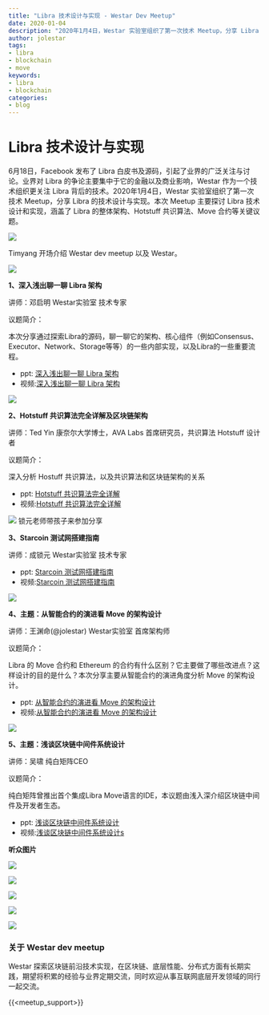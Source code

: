 ```yaml
---
title: "Libra 技术设计与实现 - Westar Dev Meetup"
date: 2020-01-04
description: "2020年1月4日，Westar 实验室组织了第一次技术 Meetup，分享 Libra 的技术设计与实现"
author: jolestar
tags:
- libra
- blockchain
- move
keywords:
- libra
- blockchain
categories:
- blog
---
```


# Libra 技术设计与实现

6月18日，Facebook 发布了 Libra 白皮书及源码，引起了业界的广泛关注与讨论。业界对 Libra 的争论主要集中于它的金融以及商业影响，Westar 作为一个技术组织更关注 Libra 背后的技术。2020年1月4日，Westar 实验室组织了第一次技术 Meetup，分享 Libra 的技术设计与实现。本次 Meetup 主要探讨 Libra 技术设计和实现，涵盖了 Libra 的整体架构、Hotstuff 共识算法、Move 合约等关键议题。



![](images/1.jpg)

Timyang 开场介绍 Westar dev meetup 以及 Westar。



![](images/2.jpg)

**1、深入浅出聊一聊 Libra 架构**

讲师：邓启明 Westar实验室 技术专家

议题简介：

本次分享通过探索Libra的源码，聊一聊它的架构、核心组件（例如Consensus、Executor、Network、Storage等等）的一些内部实现，以及Libra的一些重要流程。

* ppt: [深入浅出聊一聊 Libra 架构](./ppt/libra_arch.pdf)
* 视频:[深入浅出聊一聊 Libra 架构](https://www.bilibili.com/video/av82304979)

![](images/3.jpg)

**2、Hotstuff 共识算法完全详解及区块链架构**

讲师：Ted Yin 康奈尔大学博士，AVA Labs 首席研究员，共识算法 Hotstuff 设计者

议题简介：

深入分析 Hostuff 共识算法，以及共识算法和区块链架构的关系

* ppt: [Hotstuff 共识算法完全详解](./ppt/hotstuff.pdf)
* 视频:[Hotstuff 共识算法完全详解](https://www.bilibili.com/video/av82305588)

![](images/4.jpg)
锁元老师带孩子来参加分享

**3、Starcoin 测试网搭建指南**

讲师：成锁元  Westar实验室 技术专家

* ppt: [Starcoin 测试网搭建指南](./ppt/starcoin_test_net.pdf)
* 视频:[Starcoin 测试网搭建指南](https://www.bilibili.com/video/av82302438)

![](images/5.jpg)

**4、主题：从智能合约的演进看 Move 的架构设计**

讲师：王渊命(@jolestar) Westar实验室 首席架构师

议题简介：

Libra 的 Move 合约和 Ethereum 的合约有什么区别？它主要做了哪些改进点？这样设计的目的是什么？本次分享主要从智能合约的演进角度分析 Move 的架构设计。

* ppt: [从智能合约的演进看 Move 的架构设计](./ppt/libra_move.pdf)
* 视频:[从智能合约的演进看 Move 的架构设计](https://www.bilibili.com/video/av82300229)

![](images/6.jpg)

**5、主题：浅谈区块链中间件系统设计**

讲师：吴啸 纯白矩阵CEO 

议题简介：

纯白矩阵曾推出首个集成Libra Move语言的IDE，本议题由浅入深介绍区块链中间件及开发者生态。

* ppt: [浅谈区块链中间件系统设计](./ppt/chainide.pdf)
* 视频:[浅谈区块链中间件系统设计s](https://www.bilibili.com/video/av82303913)

**听众图片**

![](./images/7.jpg)

![](./images/8.jpg)

![](./images/9.jpg)

![](./images/10.jpg)

![](./images/cover.jpg)

### 关于 Westar dev meetup


Westar 探索区块链前沿技术实现，在区块链、底层性能、分布式方面有长期实践，期望将积累的经验与业界定期交流，同时欢迎从事互联网底层开发领域的同行一起交流。


{{<meetup_support>}}
